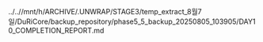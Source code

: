 ../..//mnt/h/ARCHIVE/.UNWRAP/STAGE3/temp_extract_8월7일/DuRiCore/backup_repository/phase5_5_backup_20250805_103905/DAY10_COMPLETION_REPORT.md